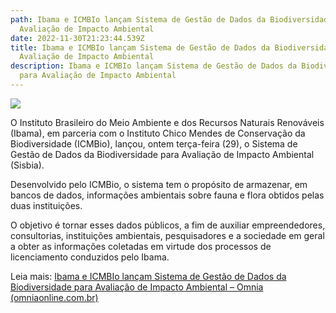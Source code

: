 ```yaml
---
path: Ibama e ICMBIo lançam Sistema de Gestão de Dados da Biodiversidade para
  Avaliação de Impacto Ambiental
date: 2022-11-30T21:23:44.539Z
title: Ibama e ICMBIo lançam Sistema de Gestão de Dados da Biodiversidade para
  Avaliação de Impacto Ambiental
description: Ibama e ICMBIo lançam Sistema de Gestão de Dados da Biodiversidade
  para Avaliação de Impacto Ambiental
---
```

<!--StartFragment-->

![](https://www.omniaonline.com.br/wp-content/uploads/2022/11/Site-LinkedIn-Facebook-54.png)

O Instituto Brasileiro do Meio Ambiente e dos Recursos Naturais Renováveis (Ibama), em parceria com o Instituto Chico Mendes de Conservação da Biodiversidade (ICMBio), lançou, ontem terça-feira (29), o Sistema de Gestão de Dados da Biodiversidade para Avaliação de Impacto Ambiental (Sisbia).

Desenvolvido pelo ICMBio, o sistema tem o propósito de armazenar, em bancos de dados, informações ambientais sobre fauna e flora obtidos pelas duas instituições.

O objetivo é tornar esses dados públicos, a fim de auxiliar empreendedores, consultorias, instituições ambientais, pesquisadores e a sociedade em geral a obter as informações coletadas em virtude dos processos de licenciamento conduzidos pelo Ibama.

Leia mais: [Ibama e ICMBIo lançam Sistema de Gestão de Dados da Biodiversidade para Avaliação de Impacto Ambiental – Omnia (omniaonline.com.br)](https://www.omniaonline.com.br/ibama-e-icmbio-lancam-sistema-de-gestao-de-dados-da-biodiversidade-para-avaliacao-de-impacto-ambiental/)

<!--EndFragment-->